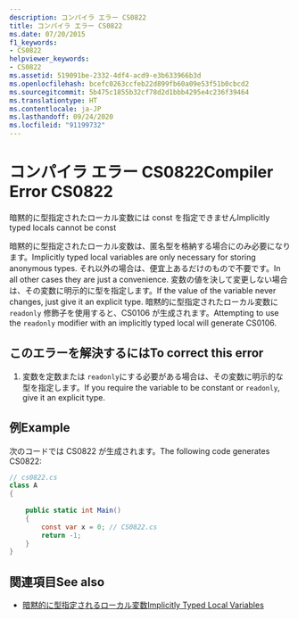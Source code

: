 ```yaml
---
description: コンパイラ エラー CS0822
title: コンパイラ エラー CS0822
ms.date: 07/20/2015
f1_keywords:
- CS0822
helpviewer_keywords:
- CS0822
ms.assetid: 519091be-2332-4df4-acd9-e3b633966b3d
ms.openlocfilehash: bcefc0263ccfeb22d899fb60a09e53f51b0cbcd2
ms.sourcegitcommit: 5b475c1855b32cf78d2d1bbb4295e4c236f39464
ms.translationtype: HT
ms.contentlocale: ja-JP
ms.lasthandoff: 09/24/2020
ms.locfileid: "91199732"
---
```

# <a name="compiler-error-cs0822"></a><span data-ttu-id="921dc-103">コンパイラ エラー CS0822</span><span class="sxs-lookup"><span data-stu-id="921dc-103">Compiler Error CS0822</span></span>

<span data-ttu-id="921dc-104">暗黙的に型指定されたローカル変数には const を指定できません</span><span class="sxs-lookup"><span data-stu-id="921dc-104">Implicitly typed locals cannot be const</span></span>  
  
 <span data-ttu-id="921dc-105">暗黙的に型指定されたローカル変数は、匿名型を格納する場合にのみ必要になります。</span><span class="sxs-lookup"><span data-stu-id="921dc-105">Implicitly typed local variables are only necessary for storing anonymous types.</span></span> <span data-ttu-id="921dc-106">それ以外の場合は、便宜上あるだけのもので不要です。</span><span class="sxs-lookup"><span data-stu-id="921dc-106">In all other cases they are just a convenience.</span></span> <span data-ttu-id="921dc-107">変数の値を決して変更しない場合は、その変数に明示的に型を指定します。</span><span class="sxs-lookup"><span data-stu-id="921dc-107">If the value of the variable never changes, just give it an explicit type.</span></span> <span data-ttu-id="921dc-108">暗黙的に型指定されたローカル変数に `readonly` 修飾子を使用すると、CS0106 が生成されます。</span><span class="sxs-lookup"><span data-stu-id="921dc-108">Attempting to use the `readonly` modifier with an implicitly typed local will generate CS0106.</span></span>  
  
## <a name="to-correct-this-error"></a><span data-ttu-id="921dc-109">このエラーを解決するには</span><span class="sxs-lookup"><span data-stu-id="921dc-109">To correct this error</span></span>  
  
1. <span data-ttu-id="921dc-110">変数を定数または `readonly`にする必要がある場合は、その変数に明示的な型を指定します。</span><span class="sxs-lookup"><span data-stu-id="921dc-110">If you require the variable to be constant or `readonly`, give it an explicit type.</span></span>  
  
## <a name="example"></a><span data-ttu-id="921dc-111">例</span><span class="sxs-lookup"><span data-stu-id="921dc-111">Example</span></span>  

 <span data-ttu-id="921dc-112">次のコードでは CS0822 が生成されます。</span><span class="sxs-lookup"><span data-stu-id="921dc-112">The following code generates CS0822:</span></span>  
  
```csharp  
// cs0822.cs  
class A  
{  
  
    public static int Main()  
    {  
        const var x = 0; // CS0822.cs  
        return -1;  
    }  
}  
```  
  
## <a name="see-also"></a><span data-ttu-id="921dc-113">関連項目</span><span class="sxs-lookup"><span data-stu-id="921dc-113">See also</span></span>

- [<span data-ttu-id="921dc-114">暗黙的に型指定されるローカル変数</span><span class="sxs-lookup"><span data-stu-id="921dc-114">Implicitly Typed Local Variables</span></span>](../programming-guide/classes-and-structs/implicitly-typed-local-variables.md)

